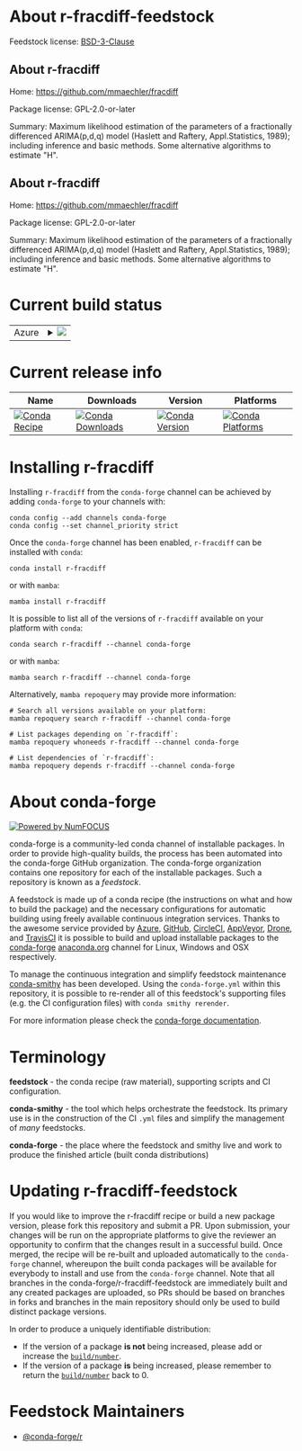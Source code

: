 About r-fracdiff-feedstock
==========================

Feedstock license: [BSD-3-Clause](https://github.com/conda-forge/r-fracdiff-feedstock/blob/main/LICENSE.txt)


About r-fracdiff
----------------

Home: https://github.com/mmaechler/fracdiff

Package license: GPL-2.0-or-later

Summary: Maximum likelihood estimation of the parameters of a fractionally differenced ARIMA(p,d,q) model (Haslett and Raftery, Appl.Statistics, 1989); including inference and basic methods.  Some alternative algorithms to estimate "H".

About r-fracdiff
----------------

Home: https://github.com/mmaechler/fracdiff

Package license: GPL-2.0-or-later

Summary: Maximum likelihood estimation of the parameters of a fractionally differenced ARIMA(p,d,q) model (Haslett and Raftery, Appl.Statistics, 1989); including inference and basic methods.  Some alternative algorithms to estimate "H".

Current build status
====================


<table>
    
  <tr>
    <td>Azure</td>
    <td>
      <details>
        <summary>
          <a href="https://dev.azure.com/conda-forge/feedstock-builds/_build/latest?definitionId=1154&branchName=main">
            <img src="https://dev.azure.com/conda-forge/feedstock-builds/_apis/build/status/r-fracdiff-feedstock?branchName=main">
          </a>
        </summary>
        <table>
          <thead><tr><th>Variant</th><th>Status</th></tr></thead>
          <tbody><tr>
              <td>linux_64_r_base4.3</td>
              <td>
                <a href="https://dev.azure.com/conda-forge/feedstock-builds/_build/latest?definitionId=1154&branchName=main">
                  <img src="https://dev.azure.com/conda-forge/feedstock-builds/_apis/build/status/r-fracdiff-feedstock?branchName=main&jobName=linux&configuration=linux%20linux_64_r_base4.3" alt="variant">
                </a>
              </td>
            </tr><tr>
              <td>linux_64_r_base4.4</td>
              <td>
                <a href="https://dev.azure.com/conda-forge/feedstock-builds/_build/latest?definitionId=1154&branchName=main">
                  <img src="https://dev.azure.com/conda-forge/feedstock-builds/_apis/build/status/r-fracdiff-feedstock?branchName=main&jobName=linux&configuration=linux%20linux_64_r_base4.4" alt="variant">
                </a>
              </td>
            </tr><tr>
              <td>linux_aarch64_r_base4.3</td>
              <td>
                <a href="https://dev.azure.com/conda-forge/feedstock-builds/_build/latest?definitionId=1154&branchName=main">
                  <img src="https://dev.azure.com/conda-forge/feedstock-builds/_apis/build/status/r-fracdiff-feedstock?branchName=main&jobName=linux&configuration=linux%20linux_aarch64_r_base4.3" alt="variant">
                </a>
              </td>
            </tr><tr>
              <td>linux_aarch64_r_base4.4</td>
              <td>
                <a href="https://dev.azure.com/conda-forge/feedstock-builds/_build/latest?definitionId=1154&branchName=main">
                  <img src="https://dev.azure.com/conda-forge/feedstock-builds/_apis/build/status/r-fracdiff-feedstock?branchName=main&jobName=linux&configuration=linux%20linux_aarch64_r_base4.4" alt="variant">
                </a>
              </td>
            </tr><tr>
              <td>linux_ppc64le_r_base4.3</td>
              <td>
                <a href="https://dev.azure.com/conda-forge/feedstock-builds/_build/latest?definitionId=1154&branchName=main">
                  <img src="https://dev.azure.com/conda-forge/feedstock-builds/_apis/build/status/r-fracdiff-feedstock?branchName=main&jobName=linux&configuration=linux%20linux_ppc64le_r_base4.3" alt="variant">
                </a>
              </td>
            </tr><tr>
              <td>linux_ppc64le_r_base4.4</td>
              <td>
                <a href="https://dev.azure.com/conda-forge/feedstock-builds/_build/latest?definitionId=1154&branchName=main">
                  <img src="https://dev.azure.com/conda-forge/feedstock-builds/_apis/build/status/r-fracdiff-feedstock?branchName=main&jobName=linux&configuration=linux%20linux_ppc64le_r_base4.4" alt="variant">
                </a>
              </td>
            </tr><tr>
              <td>osx_64_r_base4.3</td>
              <td>
                <a href="https://dev.azure.com/conda-forge/feedstock-builds/_build/latest?definitionId=1154&branchName=main">
                  <img src="https://dev.azure.com/conda-forge/feedstock-builds/_apis/build/status/r-fracdiff-feedstock?branchName=main&jobName=osx&configuration=osx%20osx_64_r_base4.3" alt="variant">
                </a>
              </td>
            </tr><tr>
              <td>osx_64_r_base4.4</td>
              <td>
                <a href="https://dev.azure.com/conda-forge/feedstock-builds/_build/latest?definitionId=1154&branchName=main">
                  <img src="https://dev.azure.com/conda-forge/feedstock-builds/_apis/build/status/r-fracdiff-feedstock?branchName=main&jobName=osx&configuration=osx%20osx_64_r_base4.4" alt="variant">
                </a>
              </td>
            </tr><tr>
              <td>osx_arm64_r_base4.3</td>
              <td>
                <a href="https://dev.azure.com/conda-forge/feedstock-builds/_build/latest?definitionId=1154&branchName=main">
                  <img src="https://dev.azure.com/conda-forge/feedstock-builds/_apis/build/status/r-fracdiff-feedstock?branchName=main&jobName=osx&configuration=osx%20osx_arm64_r_base4.3" alt="variant">
                </a>
              </td>
            </tr><tr>
              <td>osx_arm64_r_base4.4</td>
              <td>
                <a href="https://dev.azure.com/conda-forge/feedstock-builds/_build/latest?definitionId=1154&branchName=main">
                  <img src="https://dev.azure.com/conda-forge/feedstock-builds/_apis/build/status/r-fracdiff-feedstock?branchName=main&jobName=osx&configuration=osx%20osx_arm64_r_base4.4" alt="variant">
                </a>
              </td>
            </tr><tr>
              <td>win_64_r_base4.3</td>
              <td>
                <a href="https://dev.azure.com/conda-forge/feedstock-builds/_build/latest?definitionId=1154&branchName=main">
                  <img src="https://dev.azure.com/conda-forge/feedstock-builds/_apis/build/status/r-fracdiff-feedstock?branchName=main&jobName=win&configuration=win%20win_64_r_base4.3" alt="variant">
                </a>
              </td>
            </tr><tr>
              <td>win_64_r_base4.4</td>
              <td>
                <a href="https://dev.azure.com/conda-forge/feedstock-builds/_build/latest?definitionId=1154&branchName=main">
                  <img src="https://dev.azure.com/conda-forge/feedstock-builds/_apis/build/status/r-fracdiff-feedstock?branchName=main&jobName=win&configuration=win%20win_64_r_base4.4" alt="variant">
                </a>
              </td>
            </tr>
          </tbody>
        </table>
      </details>
    </td>
  </tr>
</table>

Current release info
====================

| Name | Downloads | Version | Platforms |
| --- | --- | --- | --- |
| [![Conda Recipe](https://img.shields.io/badge/recipe-r--fracdiff-green.svg)](https://anaconda.org/conda-forge/r-fracdiff) | [![Conda Downloads](https://img.shields.io/conda/dn/conda-forge/r-fracdiff.svg)](https://anaconda.org/conda-forge/r-fracdiff) | [![Conda Version](https://img.shields.io/conda/vn/conda-forge/r-fracdiff.svg)](https://anaconda.org/conda-forge/r-fracdiff) | [![Conda Platforms](https://img.shields.io/conda/pn/conda-forge/r-fracdiff.svg)](https://anaconda.org/conda-forge/r-fracdiff) |

Installing r-fracdiff
=====================

Installing `r-fracdiff` from the `conda-forge` channel can be achieved by adding `conda-forge` to your channels with:

```
conda config --add channels conda-forge
conda config --set channel_priority strict
```

Once the `conda-forge` channel has been enabled, `r-fracdiff` can be installed with `conda`:

```
conda install r-fracdiff
```

or with `mamba`:

```
mamba install r-fracdiff
```

It is possible to list all of the versions of `r-fracdiff` available on your platform with `conda`:

```
conda search r-fracdiff --channel conda-forge
```

or with `mamba`:

```
mamba search r-fracdiff --channel conda-forge
```

Alternatively, `mamba repoquery` may provide more information:

```
# Search all versions available on your platform:
mamba repoquery search r-fracdiff --channel conda-forge

# List packages depending on `r-fracdiff`:
mamba repoquery whoneeds r-fracdiff --channel conda-forge

# List dependencies of `r-fracdiff`:
mamba repoquery depends r-fracdiff --channel conda-forge
```


About conda-forge
=================

[![Powered by
NumFOCUS](https://img.shields.io/badge/powered%20by-NumFOCUS-orange.svg?style=flat&colorA=E1523D&colorB=007D8A)](https://numfocus.org)

conda-forge is a community-led conda channel of installable packages.
In order to provide high-quality builds, the process has been automated into the
conda-forge GitHub organization. The conda-forge organization contains one repository
for each of the installable packages. Such a repository is known as a *feedstock*.

A feedstock is made up of a conda recipe (the instructions on what and how to build
the package) and the necessary configurations for automatic building using freely
available continuous integration services. Thanks to the awesome service provided by
[Azure](https://azure.microsoft.com/en-us/services/devops/), [GitHub](https://github.com/),
[CircleCI](https://circleci.com/), [AppVeyor](https://www.appveyor.com/),
[Drone](https://cloud.drone.io/welcome), and [TravisCI](https://travis-ci.com/)
it is possible to build and upload installable packages to the
[conda-forge](https://anaconda.org/conda-forge) [anaconda.org](https://anaconda.org/)
channel for Linux, Windows and OSX respectively.

To manage the continuous integration and simplify feedstock maintenance
[conda-smithy](https://github.com/conda-forge/conda-smithy) has been developed.
Using the ``conda-forge.yml`` within this repository, it is possible to re-render all of
this feedstock's supporting files (e.g. the CI configuration files) with ``conda smithy rerender``.

For more information please check the [conda-forge documentation](https://conda-forge.org/docs/).

Terminology
===========

**feedstock** - the conda recipe (raw material), supporting scripts and CI configuration.

**conda-smithy** - the tool which helps orchestrate the feedstock.
                   Its primary use is in the construction of the CI ``.yml`` files
                   and simplify the management of *many* feedstocks.

**conda-forge** - the place where the feedstock and smithy live and work to
                  produce the finished article (built conda distributions)


Updating r-fracdiff-feedstock
=============================

If you would like to improve the r-fracdiff recipe or build a new
package version, please fork this repository and submit a PR. Upon submission,
your changes will be run on the appropriate platforms to give the reviewer an
opportunity to confirm that the changes result in a successful build. Once
merged, the recipe will be re-built and uploaded automatically to the
`conda-forge` channel, whereupon the built conda packages will be available for
everybody to install and use from the `conda-forge` channel.
Note that all branches in the conda-forge/r-fracdiff-feedstock are
immediately built and any created packages are uploaded, so PRs should be based
on branches in forks and branches in the main repository should only be used to
build distinct package versions.

In order to produce a uniquely identifiable distribution:
 * If the version of a package **is not** being increased, please add or increase
   the [``build/number``](https://docs.conda.io/projects/conda-build/en/latest/resources/define-metadata.html#build-number-and-string).
 * If the version of a package **is** being increased, please remember to return
   the [``build/number``](https://docs.conda.io/projects/conda-build/en/latest/resources/define-metadata.html#build-number-and-string)
   back to 0.

Feedstock Maintainers
=====================

* [@conda-forge/r](https://github.com/conda-forge/r/)

